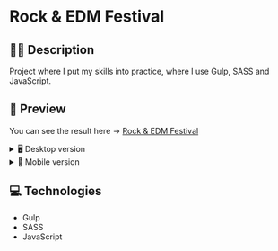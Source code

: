 # Rock & EDM Festival

## ✍🏻 Description

Project where I put my skills into practice, where I use Gulp, SASS and JavaScript.

## 🎨 Preview

You can see the result here → [Rock & EDM Festival](https://rock-edm-festival-yoimeldev.netlify.app/)

<details>
    <summary>🖥️ Desktop version</summary>

![](build/img/desktop.png)

</details>

<details>
    <summary>📱 Mobile version</summary>

![](build/img/mobile.png)

</details>

## :computer: Technologies

- Gulp
- SASS
- JavaScript
